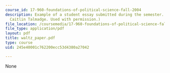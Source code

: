 ```yaml
---
course_id: 17-960-foundations-of-political-science-fall-2004
description: Example of a student essay submitted during the semester. (Courtesy of
  Caitlin Talmadge. Used with permission.)
file_location: /coursemedia/17-960-foundations-of-political-science-fall-2004/245e40001c762200ecc53d4380a27042_waltz_paper.pdf
file_type: application/pdf
layout: pdf
title: waltz_paper.pdf
type: course
uid: 245e40001c762200ecc53d4380a27042

---
```

None